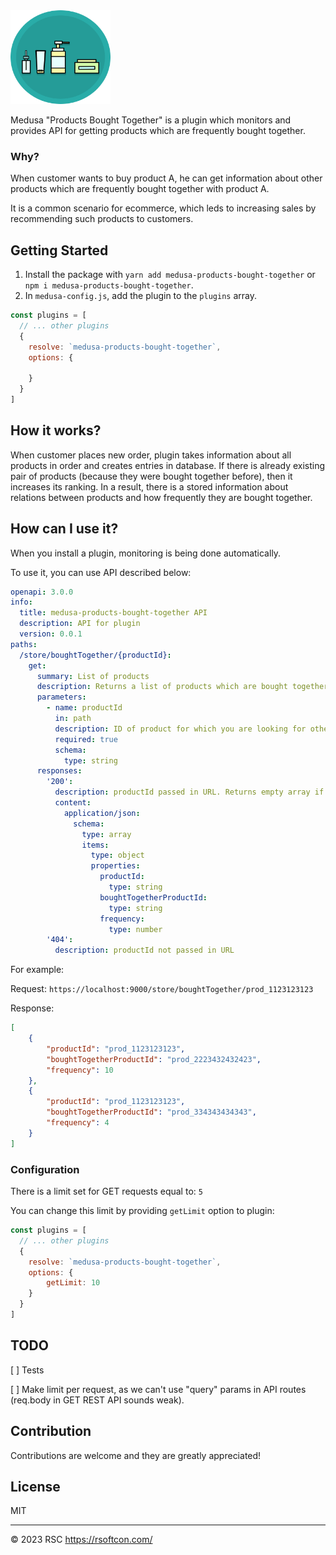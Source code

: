 <img src='https://raw.githubusercontent.com/RSC-Labs/medusa-products-bought-together/main/docs/icon_1280.png' width='160' height='150' alt='Medusa products bought together icon'>

Medusa "Products Bought Together" is a plugin which monitors and provides API for getting products which are frequently bought together.

### Why?

When customer wants to buy product A, he can get information about other products which are frequently bought together with product A.

It is a common scenario for ecommerce, which leds to increasing sales by recommending such products to customers.

## Getting Started

1. Install the package with `yarn add medusa-products-bought-together` or `npm i medusa-products-bought-together`.
2. In `medusa-config.js`, add the plugin to the `plugins` array.

```js
const plugins = [
  // ... other plugins
  {
    resolve: `medusa-products-bought-together`,
    options: {
      
    }
  }
]
```
## How it works?

When customer places new order, plugin takes information about all products in order and creates entries in database. If there is already existing pair of products (because they were bought together before), then it increases its ranking. In a result, there is a stored information about relations between products and how frequently they are bought together.

## How can I use it?

When you install a plugin, monitoring is being done automatically.

To use it, you can use API described below:

```yaml
openapi: 3.0.0
info:
  title: medusa-products-bought-together API
  description: API for plugin
  version: 0.0.1
paths:
  /store/boughtTogether/{productId}:
    get:
      summary: List of products
      description: Returns a list of products which are bought together with {productId}
      parameters:
        - name: productId
          in: path
          description: ID of product for which you are looking for other products
          required: true
          schema:
            type: string
      responses:
        '200':
          description: productId passed in URL. Returns empty array if cannot be found in database.
          content:
            application/json:
              schema: 
                type: array
                items:
                  type: object
                  properties:
                    productId:
                      type: string
                    boughtTogetherProductId:
                      type: string
                    frequency:
                      type: number
        '404':
          description: productId not passed in URL
```

For example:

Request:
```https://localhost:9000/store/boughtTogether/prod_1123123123```

Response:
```json
[
    {
        "productId": "prod_1123123123",
        "boughtTogetherProductId": "prod_2223432432423",
        "frequency": 10
    },
    {
        "productId": "prod_1123123123",
        "boughtTogetherProductId": "prod_334343434343",
        "frequency": 4
    }
]
```
### Configuration

There is a limit set for GET requests equal to: `5`

You can change this limit by providing `getLimit` option to plugin:

```js
const plugins = [
  // ... other plugins
  {
    resolve: `medusa-products-bought-together`,
    options: {
        getLimit: 10
    }
  }
]
```

## TODO

[ ] Tests

[ ] Make limit per request, as we can't use "query" params in API routes (req.body in GET REST API sounds weak).

## Contribution

Contributions are welcome and they are greatly appreciated!

## License

MIT

---

© 2023 RSC https://rsoftcon.com/